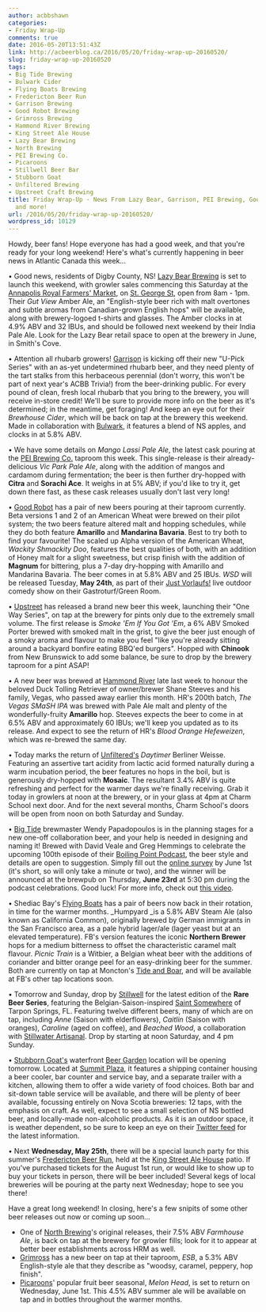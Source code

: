 ```yaml
---
author: acbbshawn
categories:
- Friday Wrap-Up
comments: true
date: 2016-05-20T13:51:43Z
link: http://acbeerblog.ca/2016/05/20/friday-wrap-up-20160520/
slug: friday-wrap-up-20160520
tags:
- Big Tide Brewing
- Bulwark Cider
- Flying Boats Brewing
- Fredericton Beer Run
- Garrison Brewing
- Good Robot Brewing
- Grimross Brewing
- Hammond River Brewing
- King Street Ale House
- Lazy Bear Brewing
- North Brewing
- PEI Brewing Co.
- Picaroons
- Stillwell Beer Bar
- Stubborn Goat
- Unfiltered Brewing
- Upstreet Craft Brewing
title: Friday Wrap-Up - News From Lazy Bear, Garrison, PEI Brewing, Good Robot, Upstreet,
  and more!
url: /2016/05/20/friday-wrap-up-20160520/
wordpress_id: 10129
---
```


Howdy, beer fans! Hope everyone has had a good week, and that you're ready for your long weekend! Here's what's currently happening in beer news in Atlantic Canada this week...

• Good news, residents of Digby County, NS! [Lazy Bear Brewing](http://www.lazybearbrewing.ca) is set to launch this weekend, with growler sales commencing this Saturday at the [Annapolis Royal Farmers' Market](http://www.annapolisroyalfarmersmarket.com/), on [St. George St](https://goo.gl/maps/qHmXxf9voXB2), open from 8am - 1pm. Their _Gut View_ Amber Ale, an "English-style beer rich with malt overtones and subtle aromas from Canadian-grown English hops" will be available, along with brewery-logoed t-shirts and glasses. The Amber clocks in at 4.9% ABV and 32 IBUs, and should be followed next weekend by their India Pale Ale. Look for the Lazy Bear retail space to open at the brewery in June, in Smith's Cove.

• Attention all rhubarb growers! [Garrison](http://www.garrisonbrewing.com/) is kicking off their new "U-Pick Series" with an as-yet undetermined rhubarb beer, and they need plenty of the tart stalks from this herbaceous perennial (don't worry, this won't be part of next year's ACBB Trivia!) from the beer-drinking public. For every pound of clean, fresh local rhubarb that you bring to the brewery, you will receive in-store credit! We'll be sure to provide more info on the beer as it's determined; in the meantime, get foraging! And keep an eye out for their _Brewhouse Cider_, which will be back on tap at the brewery this weekend. Made in collaboration with [Bulwark](http://www.bulwarkcider.com/), it features a blend of NS apples, and clocks in at 5.8% ABV.

• We have some details on _Mango Lassi Pale Ale_, the latest cask pouring at the [PEI Brewing Co.](http://peibrewingcompany.com/) taproom this week. This single-release is their already-delicious _Vic Park Pale Ale_, along with the addition of mangos and cardamom during fermentation; the beer is then further dry-hopped with **Citra** and **Sorachi Ace**. It weighs in at 5% ABV; if you'd like to try it, get down there fast, as these cask releases usually don't last very long!

• [Good Robot](http://goodrobotbrewing.ca) has a pair of new beers pouring at their taproom currently. Beta versions 1 and 2 of an American Wheat were brewed on their pilot system; the two beers feature altered malt and hopping schedules, while they do both feature **Amarillo** and **Mandarina Bavaria**. Best to try both to find your favourite! The scaled up Alpha version of the American Wheat, _Wackity Shmackity Doo_, features the best qualities of both, with an addition of Honey malt for a slight sweetness, but crisp finish with the addition of **Magnum** for bittering, plus a 7-day dry-hopping with Amarillo and Mandarina Bavaria. The beer comes in at 5.8% ABV and 25 IBUs. _WSD_ will be released Tuesday, **May 24th**, as part of their [Just Vorlaufs!](https://www.facebook.com/events/879455088827667/) live outdoor comedy show on their Gastroturf/Green Room.

• [Upstreet](http://upstreetcraftbrewing.com) has released a brand new beer this week, launching their "One Way Series", on tap at the brewery for pints only due to the extremely small volume. The first release is _Smoke 'Em If You Got 'Em_, a 6% ABV Smoked Porter brewed with smoked malt in the grist, to give the beer just enough of a smoky aroma and flavour to make you feel "like you're already sitting around a backyard bonfire eating BBQ'ed burgers". Hopped with **Chinook** from New Brunswick to add some balance, be sure to drop by the brewery taproom for a pint ASAP!

• A new beer was brewed at [Hammond River](https://www.facebook.com/hammondriverbrewery) late last week to honour the beloved Duck Tolling Retriever of owner/brewer Shane Steeves and his family, Vegas, who passed away earlier this month. HR's 200th batch, _The Vegas SMaSH IPA_ was brewed with Pale Ale malt and plenty of the wonderfully-fruity **Amarillo** hop. Steeves expects the beer to come in at 6.5% ABV and approximately 60 IBUs; we'll keep you updated as to its release. And expect to see the return of HR's _Blood Orange Hefeweizen_, which was re-brewed the same day.

• Today marks the return of [Unfiltered's](http://unfuckingfiltered.com/) _Daytimer_ Berliner Weisse. Featuring an assertive tart acidity from lactic acid formed naturally during a warm incubation period, the beer features no hops in the boil, but is generously dry-hopped with **Mosaic**. The resultant 3.4% ABV is quite refreshing and perfect for the warmer days we're finally receiving. Grab it today in growlers at noon at the brewery, or in your glass at 4pm at Charm School next door. And for the next several months, Charm School's doors will be open from noon on both Saturday and Sunday.

• [Big Tide](https://www.facebook.com/Big-Tide-Brewing-Co-301456876447/) brewmaster Wendy Papadopoulos is in the planning stages for a new one-off collaboration beer, and your help is needed in designing and naming it! Brewed with David Veale and Greg Hemmings to celebrate the upcoming 100th episode of their [Boiling Point Podcast](https://www.facebook.com/boilingpointpodcast/), the beer style and details are open to suggestion. Simply fill out the [online survey](https://www.surveymonkey.com/r/BC8VH3S) by June 1st (it's short, so will only take a minute or two), and the winner will be announced at the brewpub on Thursday, **June 23rd** at 5:30 pm during the podcast celebrations. Good luck! For more info, check out [this video](https://www.facebook.com/bigtidebrewing/posts/10153679592951448).

• Shediac Bay's [Flying Boats](https://www.facebook.com/pages/Flying-Boats-Brewing/1580598582194710) has a pair of beers now back in their rotation, in time for the warmer months. _Humpyard _is a 5.8% ABV Steam Ale (also known as California Common), originally brewed by German immigrants in the San Francisco area, as a pale hybrid lager/ale (lager yeast but at an elevated temperature). FB's version features the iconic **Northern Brewer** hops for a medium bitterness to offset the characteristic caramel malt flavour. _Picnic Train_ is a Witbier, a Belgian wheat beer with the additions of coriander and bitter orange peel for an easy-drinking beer for the summer. Both are currently on tap at Moncton's [Tide and Boar](http://www.tideandboar.com/), and will be available at FB's other tap locations soon.

• Tomorrow and Sunday, drop by [Stillwell](http://www.barstillwell.com/) for the latest edition of the **Rare Beer Series**, featuring the Belgian-Saison-inspired [Saint Somewhere](http://saintsomewherebrewing.com/) of Tarpon Springs, FL. Featuring twelve different beers, many of which are on tap, including _Anne_ (Saison with elderflowers), _Caitlin_ (Saison with oranges), _Caroline_ (aged on coffee), and _Beached Wood_, a collaboration with [Stillwater Artisanal](http://www.stillwater-artisanal.com/). Drop by starting at noon Saturday, and 4 pm Sunday.

• [Stubborn Goat's](http://www.stubborngoat.ca/) waterfront [Beer Garden](http://www.stubborngoat.ca/halifax/waterfront-beer-garden/) location will be opening tomorrow. Located at [Summit Plaza](https://goo.gl/maps/k5nXrjc85sP2), it features a shipping container housing a beer cooler, bar counter and service bay, and a separate trailer with a kitchen, allowing them to offer a wide variety of food choices. Both bar and sit-down table service will be available, and there will be plenty of beer available, focussing entirely on Nova Scotia breweries: 12 taps, with the emphasis on craft. As well, expect to see a small selection of NS bottled beer, and locally-made non-alcoholic products. As it is an outdoor space, it is weather dependent, so be sure to keep an eye on their [Twitter feed](http://www.twitter.com/TheStubbornGoat) for the latest information.

• Next **Wednesday, May 25th**, there will be a special launch party for this summer's [Fredericton Beer Run](https://www.facebook.com/events/1478512705794596/), held at the [King Street Ale House](http://thekingstreetalehouse.ca/) patio. If you've purchased tickets for the August 1st run, or would like to show up to buy your tickets in person, there will be beer included! Several kegs of local breweries will be pouring at the party next Wednesday; hope to see you there!

Have a great long weekend! In closing, here's a few snipits of some other beer releases out now or coming up soon...

- One of [North Brewing](http://www.northbrewing.ca/)'s original releases, their 7.5% ABV _Farmhouse Ale_, is back on tap at the brewery for growler fills; look for it to appear at better beer establishments across HRM as well.
- [Grimross](http://grimross.com/) has a new beer on tap at their taproom, _ESB_, a 5.3% ABV English-style ale that they describe as "woodsy, caramel, peppery, hop finish".
- [Picaroons](https://www.facebook.com/picaroons)' popular fruit beer seasonal, _Melon Head_, is set to return on Wednesday, June 1st. This 4.5% ABV summer ale will be available on tap and in bottles throughout the warmer months.
